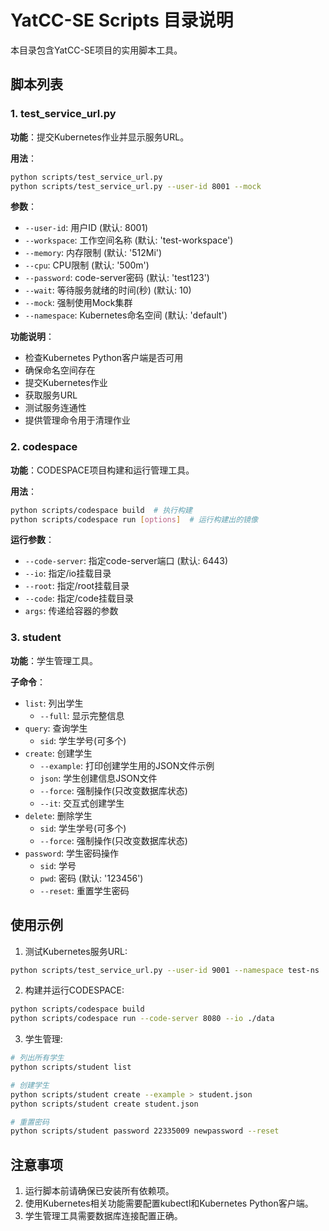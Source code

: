 # YatCC-SE Scripts 目录说明

本目录包含YatCC-SE项目的实用脚本工具。

## 脚本列表

### 1. test_service_url.py

**功能**：提交Kubernetes作业并显示服务URL。

**用法**：
```bash
python scripts/test_service_url.py
python scripts/test_service_url.py --user-id 8001 --mock
```

**参数**：
- `--user-id`: 用户ID (默认: 8001)
- `--workspace`: 工作空间名称 (默认: 'test-workspace')
- `--memory`: 内存限制 (默认: '512Mi')
- `--cpu`: CPU限制 (默认: '500m')
- `--password`: code-server密码 (默认: 'test123')
- `--wait`: 等待服务就绪的时间(秒) (默认: 10)
- `--mock`: 强制使用Mock集群
- `--namespace`: Kubernetes命名空间 (默认: 'default')

**功能说明**：
- 检查Kubernetes Python客户端是否可用
- 确保命名空间存在
- 提交Kubernetes作业
- 获取服务URL
- 测试服务连通性
- 提供管理命令用于清理作业

### 2. codespace

**功能**：CODESPACE项目构建和运行管理工具。

**用法**：
```bash
python scripts/codespace build  # 执行构建
python scripts/codespace run [options]  # 运行构建出的镜像
```

**运行参数**：
- `--code-server`: 指定code-server端口 (默认: 6443)
- `--io`: 指定/io挂载目录
- `--root`: 指定/root挂载目录
- `--code`: 指定/code挂载目录
- `args`: 传递给容器的参数

### 3. student

**功能**：学生管理工具。

**子命令**：
- `list`: 列出学生
  - `--full`: 显示完整信息
- `query`: 查询学生
  - `sid`: 学生学号(可多个)
- `create`: 创建学生
  - `--example`: 打印创建学生用的JSON文件示例
  - `json`: 学生创建信息JSON文件
  - `--force`: 强制操作(只改变数据库状态)
  - `--it`: 交互式创建学生
- `delete`: 删除学生
  - `sid`: 学生学号(可多个)
  - `--force`: 强制操作(只改变数据库状态)
- `password`: 学生密码操作
  - `sid`: 学号
  - `pwd`: 密码 (默认: '123456')
  - `--reset`: 重置学生密码

## 使用示例

1. 测试Kubernetes服务URL:
```bash
python scripts/test_service_url.py --user-id 9001 --namespace test-ns
```

2. 构建并运行CODESPACE:
```bash
python scripts/codespace build
python scripts/codespace run --code-server 8080 --io ./data
```

3. 学生管理:
```bash
# 列出所有学生
python scripts/student list

# 创建学生
python scripts/student create --example > student.json
python scripts/student create student.json

# 重置密码
python scripts/student password 22335009 newpassword --reset
```

## 注意事项

1. 运行脚本前请确保已安装所有依赖项。
2. 使用Kubernetes相关功能需要配置kubectl和Kubernetes Python客户端。
3. 学生管理工具需要数据库连接配置正确。
